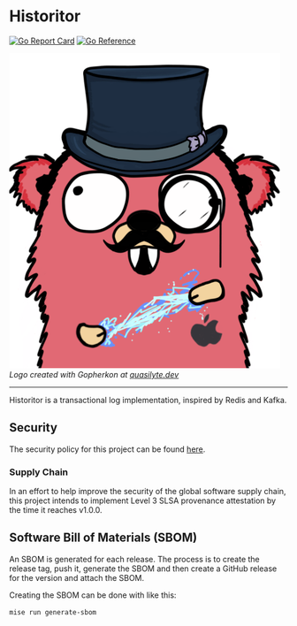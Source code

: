 # Historitor

[![Go Report Card](https://goreportcard.com/badge/github.com/MadsRC/historitor)](https://goreportcard.com/report/github.com/MadsRC/historitor)
[![Go Reference](https://pkg.go.dev/badge/github.com/MadsRC/historitor.svg)](https://pkg.go.dev/github.com/MadsRC/historitor)

![logo](./logo.png)  
*Logo created with Gopherkon at [quasilyte.dev](https://www.quasilyte.dev/gopherkon/?state=0e0k010v05090a0301020d030100000004)*

---

Historitor is a transactional log implementation, inspired by Redis and Kafka.

## Security

The security policy for this project can be found [here](./SECURITY.md).

### Supply Chain

In an effort to help improve the security of the global software supply chain, this project intends to implement
Level 3 SLSA provenance attestation by the time it reaches v1.0.0.

## Software Bill of Materials (SBOM)

An SBOM is generated for each release. The process is to create the release tag, push it, generate the SBOM and then create
a GitHub release for the version and attach the SBOM.

Creating the SBOM can be done with like this:

```shell
mise run generate-sbom
```

